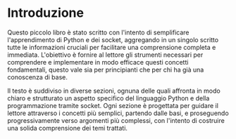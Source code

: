 # Introduzione

Questo piccolo libro è stato scritto con l'intento di semplificare l'apprendimento di Python e dei socket, aggregando in un singolo scritto tutte le informazioni cruciali per facilitare una comprensione completa e immediata. L'obiettivo è fornire al lettore gli strumenti necessari per comprendere e implementare in modo efficace questi concetti fondamentali, questo vale sia per principianti che per chi ha già una conoscenza di base.

Il testo è suddiviso in diverse sezioni, ognuna delle quali affronta in modo chiaro e strutturato un aspetto specifico del linguaggio Python e della programmazione tramite socket. Ogni sezione è progettata per guidare il lettore attraverso i concetti più semplici, partendo dalle basi, e proseguendo progressivamente verso argomenti più complessi, con l'intento di costruire una solida comprensione dei temi trattati.